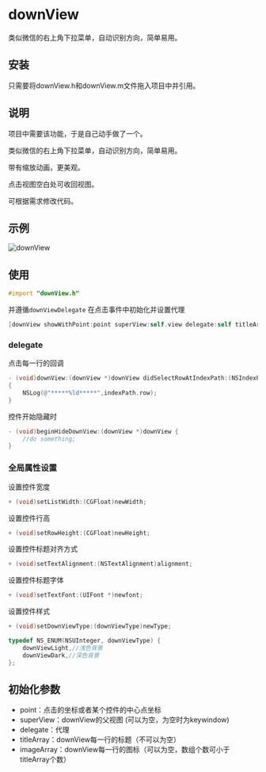 # downView
类似微信的右上角下拉菜单，自动识别方向，简单易用。
## 安装
只需要将downView.h和downView.m文件拖入项目中并引用。</br>
## 说明
项目中需要该功能，于是自己动手做了一个。

类似微信的右上角下拉菜单，自动识别方向，简单易用。

带有缩放动画，更美观。

点击视图空白处可收回视图。

可根据需求修改代码。
## 示例
![downView](https://github.com/CoolerTing/downView/blob/master/downView.gif)
## 使用

```objective-c
#import "downView.h"
```
并遵循```downViewDelegate```
在点击事件中初始化并设置代理
```objective-c
[downView showWithPoint:point superView:self.view delegate:self titleArray:@[@"测试1",@"测试2",@"测试3"] imageArray:nil];
```
### delegate
点击每一行的回调

```objective-c
- (void)downView:(downView *)downView didSelectRowAtIndexPath:(NSIndexPath *)indexPath
{
    NSLog(@"*****%ld*****",indexPath.row);
}
```
控件开始隐藏时
```objective-c
- (void)beginHideDownView:(downView *)downView {
    //do something;
}
```
### 全局属性设置
设置控件宽度
```objective-c
+ (void)setListWidth:(CGFloat)newWidth;
```
设置控件行高
```objective-c
+ (void)setRowHeight:(CGFloat)newHeight;
```
设置控件标题对齐方式
```objective-c
+ (void)setTextAlignment:(NSTextAlignment)alignment;
```
设置控件标题字体
```objective-c
+ (void)setTextFont:(UIFont *)newfont;
```
设置控件样式
```objective-c
+ (void)setDownViewType:(downViewType)newType;
```
```objective-c
typedef NS_ENUM(NSUInteger, downViewType) {
    downViewLight,//浅色背景
    downViewDark,//深色背景
};
```

## 初始化参数
* point：点击的坐标或者某个控件的中心点坐标
* superView：downView的父视图 (可以为空，为空时为keywindow)
* delegate：代理
* titleArray：downView每一行的标题（不可以为空）
* imageArray：downView每一行的图标（可以为空，数组个数可小于titleArray个数）
